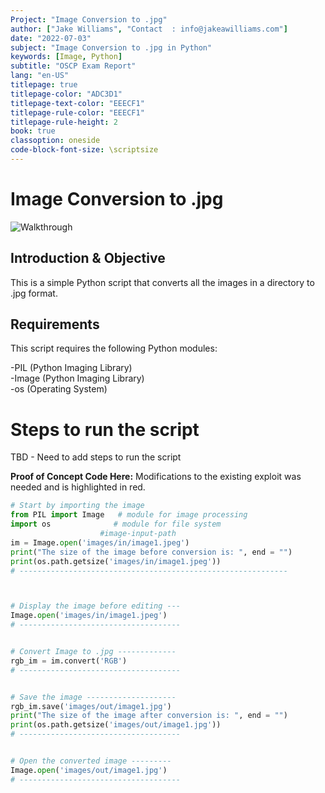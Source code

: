 ```yaml
---
Project: "Image Conversion to .jpg"
author: ["Jake Williams", "Contact  : info@jakeawilliams.com"]
date: "2022-07-03"
subject: "Image Conversion to .jpg in Python"
keywords: [Image, Python]
subtitle: "OSCP Exam Report"
lang: "en-US"
titlepage: true
titlepage-color: "ADC3D1"
titlepage-text-color: "EEECF1"
titlepage-rule-color: "EEECF1"
titlepage-rule-height: 2
book: true
classoption: oneside
code-block-font-size: \scriptsize
---
```

# Image Conversion to .jpg

![Walkthrough](https://media.giphy.com/media/HaW2iLDzbXePTUzUuP/giphy.gif) <br>

## Introduction & Objective

This is a simple Python script that converts all the images in a directory to .jpg format.


## Requirements

This script requires the following Python modules:

-PIL (Python Imaging Library) <br>
-Image (Python Imaging Library) <br>
-os (Operating System)

# Steps to run the script

TBD - Need to add steps to run the script

**Proof of Concept Code Here:**
Modifications to the existing exploit was needed and is highlighted in red.

```python
# Start by importing the image
from PIL import Image   # module for image processing
import os              # module for file system
                    #image-input-path
im = Image.open('images/in/image1.jpeg')
print("The size of the image before conversion is: ", end = "")
print(os.path.getsize('images/in/image1.jpeg'))
# ------------------------------------------------------------



# Display the image before editing ---
Image.open('images/in/image1.jpeg') 
# ------------------------------------


# Convert Image to .jpg -------------
rgb_im = im.convert('RGB')
# ------------------------------------


# Save the image --------------------
rgb_im.save('images/out/image1.jpg')
print("The size of the image after conversion is: ", end = "")
print(os.path.getsize('images/out/image1.jpg'))
# ------------------------------------


# Open the converted image ---------
Image.open('images/out/image1.jpg') 
# ------------------------------------
